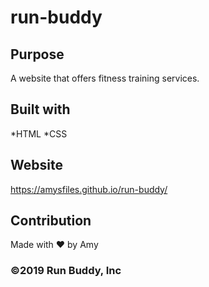 # run-buddy

## Purpose
A website that offers fitness training services.

## Built with
*HTML
*CSS

## Website
https://amysfiles.github.io/run-buddy/

## Contribution
Made with ❤️ by Amy

### ©️2019 Run Buddy, Inc
